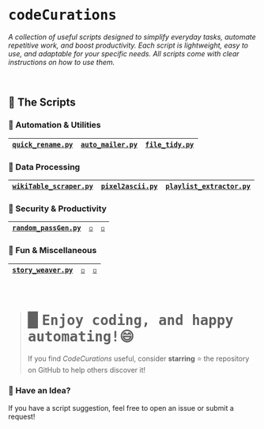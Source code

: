 # <samp>codeCurations</samp>
_A collection of useful scripts designed to simplify everyday tasks, automate repetitive work, and boost productivity. Each script is lightweight, easy to use, and adaptable for your specific needs. All scripts come with clear instructions on how to use them._

<br>

## 📜 The Scripts

### 🔹 Automation & Utilities
| [`quick_rename.py`](scripts/QuickRename) | [`auto_mailer.py`](scripts/AutoMail) | [`file_tidy.py`](scripts/FileTidy) |
|---|---|---|

### 🔹 Data Processing
| [`wikiTable_scraper.py`](scripts/WikiTableScraper) |[`pixel2ascii.py`](scripts/Pixel2ascii) | [`playlist_extractor.py`](scripts/PlaylistExtractor) |
|---|---|---|

### 🔹 Security & Productivity
| [`random_passGen.py`](scripts/RandomPassGen) | [`◽️`](#) | [`◽️`](#) |
|---|---|---|

### 🔹 Fun & Miscellaneous
| [`story_weaver.py`](scripts/StoryWeaver) | [`◽️`](#) | [`◽️`](#) |
|---|---|---|

<br>

> # ▉ <samp>Enjoy coding, and happy automating!😄</samp>
> If you find *CodeCurations* useful, consider **starring** ⭐ the repository on GitHub to help others discover it!

### 🎯 Have an Idea?
If you have a script suggestion, feel free to open an issue or submit a request!
